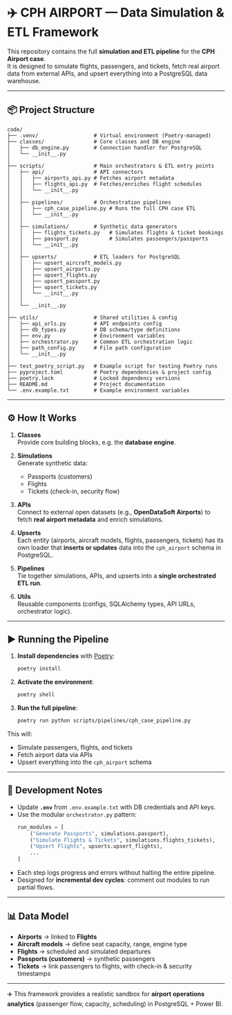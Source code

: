 # ✈️ CPH AIRPORT — Data Simulation & ETL Framework

This repository contains the full **simulation and ETL pipeline** for the **CPH Airport case**.  
It is designed to simulate flights, passengers, and tickets, fetch real airport data from external APIs, and upsert everything into a PostgreSQL data warehouse.

---

## 📦 Project Structure

```text
code/
├── .venv/                  # Virtual environment (Poetry-managed)
├── classes/                # Core classes and DB engine
│   ├── db_engine.py        # Connection handler for PostgreSQL
│   └── __init__.py
│
├── scripts/                # Main orchestrators & ETL entry points
│   ├── api/                # API connectors
│   │   ├── airports_api.py # Fetches airport metadata
│   │   ├── flights_api.py  # Fetches/enriches flight schedules
│   │   └── __init__.py
│   │
│   ├── pipelines/          # Orchestration pipelines
│   │   ├── cph_case_pipeline.py # Runs the full CPH case ETL
│   │   └── __init__.py
│   │
│   ├── simulations/        # Synthetic data generators
│   │   ├── flights_tickets.py   # Simulates flights & ticket bookings
│   │   ├── passport.py          # Simulates passengers/passports
│   │   └── __init__.py
│   │
│   ├── upserts/            # ETL loaders for PostgreSQL
│   │   ├── upsert_aircraft_models.py
│   │   ├── upsert_airports.py
│   │   ├── upsert_flights.py
│   │   ├── upsert_passport.py
│   │   ├── upsert_tickets.py
│   │   └── __init__.py
│   │
│   └── __init__.py
│
├── utils/                  # Shared utilities & config
│   ├── api_urls.py         # API endpoints config
│   ├── db_types.py         # DB schema/type definitions
│   ├── env.py              # Environment variables
│   ├── orchestrator.py     # Common ETL orchestration logic
│   ├── path_config.py      # File path configuration
│   └── __init__.py
│
├── test_poetry_script.py   # Example script for testing Poetry runs
├── pyproject.toml          # Poetry dependencies & project config
├── poetry.lock             # Locked dependency versions
├── README.md               # Project documentation
└── .env.example.txt        # Example environment variables
```

---

## ⚙️ How It Works

1. **Classes**  
   Provide core building blocks, e.g. the **database engine**.

2. **Simulations**  
   Generate synthetic data:
   - Passports (customers)
   - Flights
   - Tickets (check-in, security flow)

3. **APIs**  
   Connect to external open datasets (e.g., **OpenDataSoft Airports**) to fetch **real airport metadata** and enrich simulations.

4. **Upserts**  
   Each entity (airports, aircraft models, flights, passengers, tickets) has its own loader that **inserts or updates** data into the `cph_airport` schema in PostgreSQL.

5. **Pipelines**  
   Tie together simulations, APIs, and upserts into a **single orchestrated ETL run**.

6. **Utils**  
   Reusable components (configs, SQLAlchemy types, API URLs, orchestrator logic).

---

## ▶️ Running the Pipeline

1. **Install dependencies** with [Poetry](https://python-poetry.org/):
   ```bash
   poetry install
   ```

2. **Activate the environment**:
   ```bash
   poetry shell
   ```

3. **Run the full pipeline**:
   ```bash
   poetry run python scripts/pipelines/cph_case_pipeline.py
   ```

This will:
- Simulate passengers, flights, and tickets
- Fetch airport data via APIs
- Upsert everything into the `cph_airport` schema

---

## 📝 Development Notes

- Update **`.env`** from `.env.example.txt` with DB credentials and API keys.
- Use the modular `orchestrator.py` pattern:
  ```python
  run_modules = [
      ("Generate Passports", simulations.passport),
      ("Simulate Flights & Tickets", simulations.flights_tickets),
      ("Upsert Flights", upserts.upsert_flights),
      ...
  ]
  ```
- Each step logs progress and errors without halting the entire pipeline.
- Designed for **incremental dev cycles**: comment out modules to run partial flows.

---

## 📊 Data Model

- **Airports** → linked to **Flights**
- **Aircraft models** → define seat capacity, range, engine type
- **Flights** → scheduled and simulated departures
- **Passports (customers)** → synthetic passengers
- **Tickets** → link passengers to flights, with check-in & security timestamps

---

✈️ This framework provides a realistic sandbox for **airport operations analytics** (passenger flow, capacity, scheduling) in PostgreSQL + Power BI.
